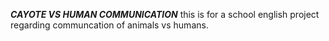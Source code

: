 **_CAYOTE VS HUMAN COMMUNICATION_**
this is for a school english project regarding communcation of animals vs humans.

